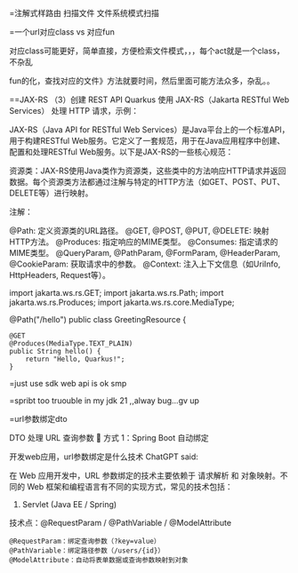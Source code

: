 

=注解式样路由
扫描文件
文件系统模式扫描

=一个url对应class  vs 对应fun 

对应class可能更好，简单直接，方便检索文件模式，，，每个act就是一个class，不杂乱

fun的化，查找对应的文件》方法就要时间，然后里面可能方法众多，杂乱。。

==JAX-RS
（3）创建 REST API
Quarkus 使用 JAX-RS（Jakarta RESTful Web Services） 处理 HTTP 请求，示例：


JAX-RS（Java API for RESTful Web Services）是Java平台上的一个标准API，用于构建RESTful Web服务。它定义了一套规范，用于在Java应用程序中创建、配置和处理RESTful Web服务。以下是JAX-RS的一些核心规范：

资源类：JAX-RS使用Java类作为资源类，这些类中的方法响应HTTP请求并返回数据。每个资源类方法都通过注解与特定的HTTP方法（如GET、POST、PUT、DELETE等）进行映射。

注解：

@Path: 定义资源类的URL路径。
@GET, @POST, @PUT, @DELETE: 映射HTTP方法。
@Produces: 指定响应的MIME类型。
@Consumes: 指定请求的MIME类型。
@QueryParam, @PathParam, @FormParam, @HeaderParam, @CookieParam: 获取请求中的参数。
@Context: 注入上下文信息（如UriInfo, HttpHeaders, Request等）。


import jakarta.ws.rs.GET;
import jakarta.ws.rs.Path;
import jakarta.ws.rs.Produces;
import jakarta.ws.rs.core.MediaType;

@Path("/hello")
public class GreetingResource {

    @GET
    @Produces(MediaType.TEXT_PLAIN)
    public String hello() {
        return "Hello, Quarkus!";
    }




=just use sdk web api is ok smp

=spribt too truouble
in my jdk 21 ,,alway bug...gv up

=url参数绑定dto


DTO 处理 URL 查询参数
📌 方式 1：Spring Boot 自动绑定


开发web应用，url参数绑定是什么技术
ChatGPT said:

在 Web 应用开发中，URL 参数绑定的技术主要依赖于 请求解析 和 对象映射。不同的 Web 框架和编程语言有不同的实现方式，常见的技术包括：
1. Servlet (Java EE / Spring)

技术点：@RequestParam / @PathVariable / @ModelAttribute

    @RequestParam：绑定查询参数（?key=value）
    @PathVariable：绑定路径参数（/users/{id}）
    @ModelAttribute：自动将表单数据或查询参数映射到对象

